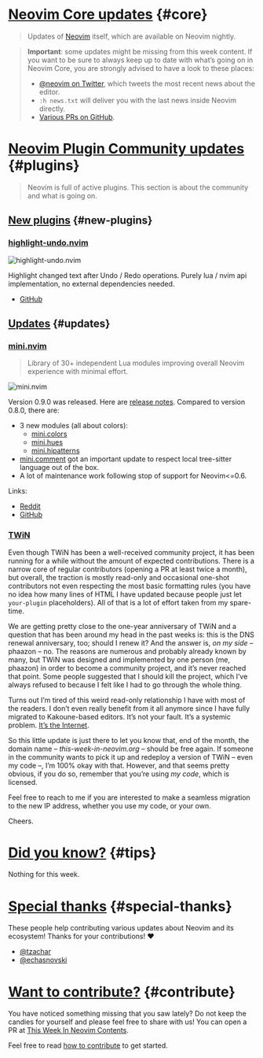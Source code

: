 # [Neovim Core updates](#core) {#core}

> Updates of [Neovim](https://neovim.org) itself, which are available on Neovim nightly.

> **Important**: some updates might be missing from this week content. If you want to be sure to always keep up to
> date with what’s going on in Neovim Core, you are strongly advised to have a look to these places:
>
> - [@neovim on Twitter](https://twitter.com/neovim), which tweets the most recent news about the editor.
> - `:h news.txt` will deliver you with the last news inside Neovim directly.
> - [Various PRs on GitHub](https://github.com/neovim/neovim/pulls).

# [Neovim Plugin Community updates](#plugins) {#plugins}

> Neovim is full of active plugins. This section is about the community and what is going on.

## [New plugins](#new-plugins) {#new-plugins}


<h3 id="highlight-undo.nvim">
  <a href="#highlight-undo.nvim">
    <span class="icon-text">
      <span class="icon">
        <i class="fa-solid fa-book"></i>
      </span>
    </span>
    <span>highlight-undo.nvim</span>
  </a>
</h3>

![highlight-undo.nvim](https://github.com/tzachar/highlight-undo.nvim/assets/4946827/81b85a3b-b563-4e97-b4e1-7a48d0d2f912)

Highlight changed text after Undo / Redo operations. Purely lua / nvim api implementation,
no external dependencies needed.

- [GitHub](https://www.github.com/tzachar/highlight-undo.nvim)


## [Updates](#updates) {#updates}


<h3 id="update-mini.nvim">
  <a href="#update-mini.nvim">
    <span class="icon-text">
      <span class="icon">
        <i class="fa-solid fa-book"></i>
      </span>
    </span>
    <span>mini.nvim</span>
  </a>
</h3>

> Library of 30+ independent Lua modules improving overall Neovim experience with minimal effort.

![mini.nvim](https://user-images.githubusercontent.com/24854248/218315513-856bf2e8-2716-4061-a799-168fc5192e43.png)

Version 0.9.0 was released. Here are [release notes](https://github.com/echasnovski/mini.nvim/releases/tag/v0.9.0).
Compared to version 0.8.0, there are:

- 3 new modules (all about colors):
    - [mini.colors](https://github.com/echasnovski/mini.nvim/blob/main/readmes/mini-colors.md)
    - [mini.hues](https://github.com/echasnovski/mini.nvim/blob/main/readmes/mini-hues.md)
    - [mini.hipatterns](https://github.com/echasnovski/mini.nvim/blob/main/readmes/mini-hipatterns.md)
- [mini.comment](https://github.com/echasnovski/mini.nvim/blob/main/readmes/mini-comment.md) got an important update to
respect local tree-sitter language out of the box.
- A lot of maintenance work following stop of support for Neovim<=0.6.

Links:

- [Reddit](https://www.reddit.com/r/neovim/comments/14498im/mininvim_release_090_colors_comments_and/)
- [GitHub](https://github.com/echasnovski/mini.nvim)


<h3 id="update-twin">
  <a href="#update-twin">
    <span class="icon-text">
      <span class="icon">
        <i class="fa-solid fa-book"></i>
      </span>
    </span>
    <span>TWiN</span>
  </a>
</h3>

Even though TWiN has been a well-received community project, it has been running for a while without the amount of
expected contributions. There is a narrow core of regular contributors (opening a PR at least twice a month), but
overall, the traction is mostly read-only and occasional one-shot contributors not even respecting the most basic
formatting rules (you have no idea how many lines of HTML I have updated because people just let `your-plugin`
placeholders). All of that is a lot of effort taken from my spare-time.

We are getting pretty close to the one-year anniversary of TWiN and a question that has been around my head in the past
weeks is: this is the DNS renewal anniversary, too; should I renew it? And the answer is,
_on my side_ – phaazon – no. The reasons are numerous and probably already known by many, but TWiN was designed and
implemented by one person (me, phaazon) in order to become a community project, and it’s never reached that point.
Some people suggested that I should kill the project, which I’ve always refused to because I felt like I had to go
through the whole thing.

Turns out I’m tired of this weird read-only relationship I have with most of the readers. I don’t even really benefit
from it all anymore since I have fully migrated to Kakoune-based editors. It’s not your fault. It’s a systemic problem.
[It’s the Internet](https://en.wikipedia.org/wiki/1%25_rule).

So this little update is just there to let you know that, end of the month, the domain
name – _this-week-in-neovim.org_ – should be free again. If someone in the community wants to pick it up and redeploy
a version of TWiN – even my code –, I’m 100% okay with that. However, and that seems pretty obvious, if you do so,
remember that you’re using _my code_, which is licensed.

Feel free to reach to me if you are interested to make a seamless migration to the new IP address, whether you use my
code, or your own.

Cheers.

# [Did you know?](#tips) {#tips}

Nothing for this week.

# [Special thanks](#special-thanks) {#special-thanks}

These people help contributing various updates about Neovim and its ecosystem! Thanks for your contributions! ❤️

- [@tzachar](https://github.com/tzachar)
- [@echasnovski](https://github.com/echasnovski)

# [Want to contribute?](#contribute) {#contribute}

You have noticed something missing that you saw lately? Do not keep the candies for yourself and please feel free to
share with us! You can open a PR at [This Week In Neovim Contents](https://github.com/phaazon/this-week-in-neovim-contents).

Feel free to read [how to contribute](https://github.com/phaazon/this-week-in-neovim-contents#how-to-contribute)
to get started.


